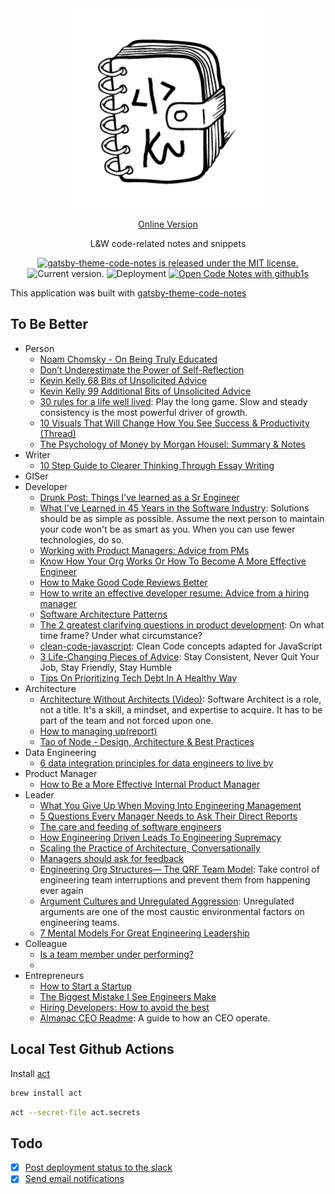 <div align="center">
  <img src="assets/logo-large.png" width="320">

[Online Version](https://lkcozy.github.io/code-notes/)

L&W code-related notes and snippets

  <p>
    <a href="https://github.com/MrMartineau/gatsby-theme-code-notes/blob/master/LICENSE" target="_blank">
      <img src="https://img.shields.io/badge/license-MIT-blue.svg" alt="gatsby-theme-code-notes is released under the MIT license." />
    </a>
    <a>
      <img src="https://img.shields.io/github/package-json/v/lkcozy/code-notes" alt="Current version." />
    </a>
    <img src="https://github.com/lkcozy/code-notes/workflows/%F0%9F%9A%80%20Deployment/badge.svg?branch=master" alt="Deployment" />
    <a href="https://github1s.com/lkcozy/code-notes" target="_blank">
      <img src="https://img.shields.io/badge/Github1s-open-blue" alt="Open Code Notes with github1s" />
    </a>
  </p>
</div>

This application was built with [gatsby-theme-code-notes](https://github.com/mrmartineau/gatsby-theme-code-notes)

## To Be Better

- Person
  - [Noam Chomsky - On Being Truly Educated](https://www.youtube.com/watch?v=eYHQcXVp4F4)
  - [Don’t Underestimate the Power of Self-Reflection](https://hbr.org/2022/03/dont-underestimate-the-power-of-self-reflection)
  - [Kevin Kelly 68 Bits of Unsolicited Advice](https://kk.org/thetechnium/68-bits-of-unsolicited-advice/)
  - [Kevin Kelly 99 Additional Bits of Unsolicited Advice](https://kk.org/thetechnium/99-additional-bits-of-unsolicited-advice/)
  - [30 rules for a life well lived](https://twitter.com/Nicolascole77/status/1489275823999762432): Play the long game. Slow and steady consistency is the most powerful driver of growth.
  - [10 Visuals That Will Change How You See Success & Productivity (Thread)](https://twitter.com/elliottaleksndr/status/1503657270147616768)
  - [The Psychology of Money by Morgan Housel: Summary & Notes](https://www.grahammann.net/book-notes/the-psychology-of-money-morgan-housel)
- Writer
  - [10 Step Guide to Clearer Thinking Through Essay Writing](https://medium.com/practicecomesfirst/dr-jordan-b-petersons-10-step-guide-to-clearer-thinking-through-essay-writing-1ab79a94937)
- GISer
- Developer
  - [Drunk Post: Things I've learned as a Sr Engineer](https://old.reddit.com/r/ExperiencedDevs/comments/nmodyl/drunk_post_things_ive_learned_as_a_sr_engineer/)
  - [What I've Learned in 45 Years in the Software Industry](https://www.bti360.com/what-ive-learned-in-45-years-in-the-software-industry/): Solutions should be as simple as possible. Assume the next person to maintain your code won't be as smart as you. When you can use fewer technologies, do so.
  - [Working with Product Managers: Advice from PMs](https://newsletter.pragmaticengineer.com/p/working-with-product-managers-advice-from-pms#/)
  - [Know How Your Org Works Or How To Become A More Effective Engineer](https://copyconstruct.medium.com/know-how-your-org-works-or-how-to-become-a-more-effective-engineer-1a3287d1f58d)
  - [How to Make Good Code Reviews Better](https://stackoverflow.blog/2019/09/30/how-to-make-good-code-reviews-better/)
  - [How to write an effective developer resume: Advice from a hiring manager](https://stackoverflow.blog/2020/11/25/how-to-write-an-effective-developer-resume-advice-from-a-hiring-manager/)
  - [Software Architecture Patterns](https://orkhanscience.medium.com/software-architecture-patterns-5-mins-read-e9e3c8eb47d2)
  - [The 2 greatest clarifying questions in product development](https://twitter.com/joulee/status/1457755662922829829): On what time frame? Under what circumstance?
  - [clean-code-javascript](https://github.com/ryanmcdermott/clean-code-javascript): Clean Code concepts adapted for JavaScript
  - [3 Life-Changing Pieces of Advice](https://javascript.plainenglish.io/i-met-a-rich-programmer-he-gave-me-3-life-changing-pieces-of-advice-a3754d73a50c): Stay Consistent, Never Quit Your Job, Stay Friendly, Stay Humble
  - [Tips On Prioritizing Tech Debt In A Healthy Way](https://leadership.garden/tips-on-prioritizing-tech-debt/)
- Architecture
  - [Architecture Without Architects (Video)](https://softwareleadweekly.us6.list-manage.com/track/click?u=1a258e0fefbb23214c59c5a8d&id=6beddbf093&e=b1367de9f9): Software Architect is a role, not a title. It's a skill, a mindset, and expertise to acquire. It has to be part of the team and not forced upon one.
  - [How to managing up(report)](https://alexkondov.com/tao-of-node/)
  - [Tao of Node - Design, Architecture & Best Practices](https://alexkondov.com/tao-of-node/)
- Data Engineering
  - [6 data integration principles for data engineers to live by](https://medium.com/databand-ai/6-data-integration-principles-for-data-engineers-to-live-by-915749d9ada8)
- Product Manager
  - [How to Be a More Effective Internal Product Manager](https://medium.com/swlh/how-to-be-a-more-effective-internal-product-manager-e14143e3343)
- Leader
  - [What You Give Up When Moving Into Engineering Management](https://stackoverflow.blog/2022/02/23/what-you-give-up-when-moving-into-engineering-management/)
  - [5 Questions Every Manager Needs to Ask Their Direct Reports](https://hbr.org/2022/01/5-questions-every-manager-needs-to-ask-their-direct-reports?utm_medium=email&utm_source=newsletter_daily&utm_campaign=mtod_notactsubs)
  - [The care and feeding of software engineers](https://humanwhocodes.com/blog/2012/06/12/the-care-and-feeding-of-software-engineers-or-why-engineers-are-grumpy/)
  - [How Engineering Driven Leads To Engineering Supremacy](https://charity.wtf/2022/01/20/how-engineering-driven-leads-to-engineering-supremacy/)
  - [​​Scaling the Practice of Architecture, Conversationally](https://feeder.co/api/post/a866f3cc-805f-11ec-8639-1a21cf3a468a)
  - [Managers should ask for feedback](https://www.cenizal.com/getting-feedback-from-direct-reports/)
  - [Engineering Org Structures— The QRF Team Model](https://betterprogramming.pub/engineering-org-structures-the-qrf-team-model-7b92031db33c): Take control of engineering team interruptions and prevent them from happening ever again
  - [Argument Cultures and Unregulated Aggression](https://www.kateheddleston.com/blog/argument-cultures-and-unregulated-aggression): Unregulated arguments are one of the most caustic environmental factors on engineering teams.
  - [7 Mental Models For Great Engineering Leadership](https://feeder.co/api/post/777930a1-a6c5-11ec-b3b4-1a21cf3a468a)
- Colleague
  - [Is a team member under performing?](https://twitter.com/joulee/status/1426254058805858309)
  - [](https://twitter.com/wes_kao/status/1505559811785646086)
- Entrepreneurs
  - [How to Start a Startup](https://startupclass.samaltman.com/)
  - [The Biggest Mistake I See Engineers Make](https://www.thezbook.com/the-biggest-mistake-i-see-engineers-make/)
  - [Hiring Developers: How to avoid the best](https://www.getparthenon.com/blog/how-to-avoid-hiring-the-best-developers/)
  - [Almanac CEO Readme](https://almanac.io/docs/ceo-user-guide-qgrX6JybtClEKUEGt96x5sMlzQLmRwPL): A guide to how an CEO operate.

## Local Test Github Actions

Install [act](https://github.com/nektos/act)

```sh
brew install act
```

```sh
act --secret-file act.secrets
```

## Todo

- [x] [Post deployment status to the slack](https://www.freecodecamp.org/news/what-are-github-actions-and-how-can-you-automate-tests-and-slack-notifications/#part-2-post-new-pull-requests-to-slack)
- [x] [Send email notifications](https://medium.com/ravsam-web-solutions/send-an-email-notification-when-github-actions-fails-ea83cbeabbe0)

